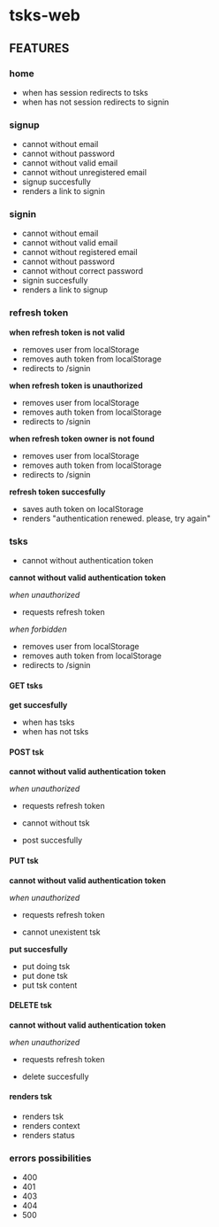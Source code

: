# tsks-web

## FEATURES

### home

* when has session redirects to tsks
* when has not session redirects to signin

### signup

* cannot without email
* cannot without password
* cannot without valid email
* cannot without unregistered email
* signup succesfully
* renders a link to signin

### signin

* cannot without email
* cannot without valid email
* cannot without registered email
* cannot without password
* cannot without correct password
* signin succesfully
* renders a link to signup

### refresh token

**when refresh token is not valid**
- removes user from localStorage
- removes auth token from localStorage
- redirects to /signin

**when refresh token is unauthorized**
- removes user from localStorage
- removes auth token from localStorage
- redirects to /signin

**when refresh token owner is not found**
- removes user from localStorage
- removes auth token from localStorage
- redirects to /signin

**refresh token succesfully**
- saves auth token on localStorage
- renders "authentication renewed. please, try again"

### tsks

* cannot without authentication token

**cannot without valid authentication token**

*when unauthorized*
* requests refresh token

*when forbidden*
* removes user from localStorage
* removes auth token from localStorage
* redirects to /signin

#### GET tsks

**get succesfully**
* when has tsks
* when has not tsks

#### POST tsk

**cannot without valid authentication token**

*when unauthorized*
* requests refresh token

* cannot without tsk
* post succesfully

#### PUT tsk

**cannot without valid authentication token**

*when unauthorized*
* requests refresh token

* cannot unexistent tsk

**put succesfully**
* put doing tsk
* put done tsk
* put tsk content

#### DELETE tsk

**cannot without valid authentication token**

*when unauthorized*
* requests refresh token

* delete succesfully

#### renders tsk

* renders tsk
* renders context
* renders status

### errors possibilities

- 400
- 401
- 403
- 404
- 500